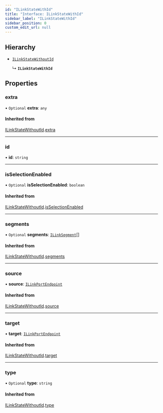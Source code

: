 ```yaml
---
id: "ILinkStateWithId"
title: "Interface: ILinkStateWithId"
sidebar_label: "ILinkStateWithId"
sidebar_position: 0
custom_edit_url: null
---
```


## Hierarchy

- [`ILinkStateWithoutId`](ILinkStateWithoutId.md)

  ↳ **`ILinkStateWithId`**

## Properties

### extra

• `Optional` **extra**: `any`

#### Inherited from

[ILinkStateWithoutId](ILinkStateWithoutId.md).[extra](ILinkStateWithoutId.md#extra)

___

### id

• **id**: `string`

___

### isSelectionEnabled

• `Optional` **isSelectionEnabled**: `boolean`

#### Inherited from

[ILinkStateWithoutId](ILinkStateWithoutId.md).[isSelectionEnabled](ILinkStateWithoutId.md#isselectionenabled)

___

### segments

• `Optional` **segments**: [`ILinkSegment`](ILinkSegment.md)[]

#### Inherited from

[ILinkStateWithoutId](ILinkStateWithoutId.md).[segments](ILinkStateWithoutId.md#segments)

___

### source

• **source**: [`ILinkPortEndpoint`](ILinkPortEndpoint.md)

#### Inherited from

[ILinkStateWithoutId](ILinkStateWithoutId.md).[source](ILinkStateWithoutId.md#source)

___

### target

• **target**: [`ILinkPortEndpoint`](ILinkPortEndpoint.md)

#### Inherited from

[ILinkStateWithoutId](ILinkStateWithoutId.md).[target](ILinkStateWithoutId.md#target)

___

### type

• `Optional` **type**: `string`

#### Inherited from

[ILinkStateWithoutId](ILinkStateWithoutId.md).[type](ILinkStateWithoutId.md#type)
